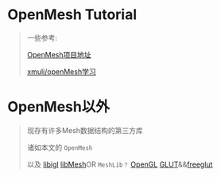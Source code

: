 # OpenMesh Tutorial

> 一些参考:
>
> [OpenMesh项目地址](https://www.graphics.rwth-aachen.de/software/openmesh/)
>
> [xmuli/openMesh学习](https://github.com/xmuli/openMesh)
>
> 

# OpenMesh以外

> 现存有许多Mesh数据结构的第三方库
>
> 诸如本文的 `OpenMesh` 
>
> 以及	[libigl](https://libigl.github.io/)	[libMesh](https://libmesh.github.io/)OR `MeshLib？`	[OpenGL](https://www.opengl.org/)	[GLUT](https://www.opengl.org/resources/libraries/glut/)&&[freeglut](http://freeglut.sourceforge.net/)

